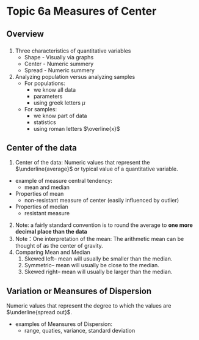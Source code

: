 # Topic 6a Measures of Center
## Overview
###
1. Three characteristics of quantitative variables<br>
   - Shape - Visually via graphs
   - Center - Numeric summery
   - Spread - Numeric summery
2. Analyzing population versus analyzing samples<br>
   - For populations:
     - we know all data
     - parameters
     - using greek letters $\mu$
   - For samples:
     - we know part of data
     - statistics
     - using roman letters $\overline{x}$
## Center of the data
   1. Center of the data: Numeric values that represent the $\underline{average}$ or typical value of a quantitative variable.
  - example of measure central tendency:
    - mean and median<br>
 -  Properties of mean
    -  non-resistant measure of center (easily influenced by outlier)
 -  Properties of median
    -  resistant measure
2. Note: a fairly standard convention is to round the average to **one more decimal place than the data**
3. Note：One interpretation of the mean: The arithmetic mean can be thought of as the center of gravity.
4. Comparing Mean and Median
   1. Skewed left– mean will usually be smaller than the median. 
   2. Symmetric– mean will usually be close to the median.
   3. Skewed right– mean will usually be larger than the median.
## Variation or Meansures of Dispersion
Numeric values that represent the degree to which the values are $\underline{spread out}$.
  - examples of Meansures of Dispersion:
    - range, quaties, variance, standard deviation